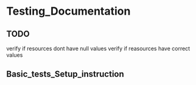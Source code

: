 # Testing_Documentation

## TODO
verify if resources dont have null values
verify if reasources have correct values


## Basic_tests_Setup_instruction
